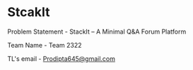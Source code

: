 # StcakIt

Problem Statement - StackIt – A Minimal Q&A Forum Platform

Team Name - Team 2322

TL's email - Prodipta645@gmail.com
